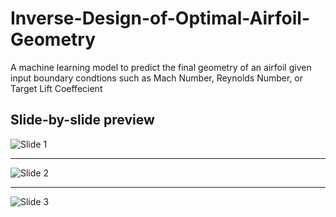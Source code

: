 # Inverse-Design-of-Optimal-Airfoil-Geometry
A machine learning model to predict the final geometry of an airfoil given input boundary condtions such as Mach Number, Reynolds Number, or Target Lift Coeffecient

## Slide-by-slide preview

![Slide 1](slides/Slide1.png)

---

![Slide 2](slides/Slide2.png)

---

![Slide 3](slides/Slide3.png)

